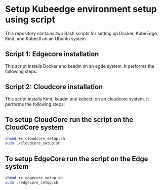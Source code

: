 # Setup Kubeedge environment setup using script

This repository contains two Bash scripts for setting up Docker, KubeEdge, Kind, and Kubectl on an Ubuntu system.

## Script 1: Edgecore installation

This script installs Docker and keadm on an egde system. It performs the following steps:

## Script 2: Cloudcore installation

This script installs Kind, keadm and kubectl on an cloudcore system. It performs the following steps:

## To setup CloudCore run the script on the CloudCore system
```sh 
chmod +x cloudcore_setup.sh
sudo ./cloudcore_setup.sh
```

## To setup EdgeCore run the script on the Edge system
```sh 
chmod +x edgecore_setup.sh
sudo ./edgecore_setup.sh
```
